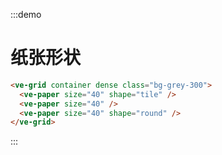 :::demo

# 纸张形状

```html
<ve-grid container dense class="bg-grey-300">
  <ve-paper size="40" shape="tile" />
  <ve-paper size="40" />
  <ve-paper size="40" shape="round" />
</ve-grid>
```

:::